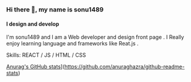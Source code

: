 <!-- ### Hi, I’m @sonu1489


I'm sonu and I am a Web developer and design front page . I Really enjoy learning  language and frameworks  like Reat.js . 

[![Anurag's GitHub stats](https://github-readme-stats.vercel.app/api?username=sonu1489)](https://github.com/anuraghazra/github-readme-stats)
 -->
### Hi there 👋, my name is sonu1489
#### I design and develop
I'm sonu1489 and I am a Web developer and design front page . I Really enjoy learning  language and frameworks  like Reat.js . 

Skills: REACT / JS / HTML / CSS

[Anurag's GitHub stats](https://github-readme-stats.vercel.app/api?username=sonu1489)](https://github.com/anuraghazra/github-readme-stats)




